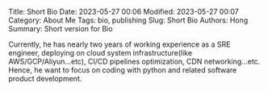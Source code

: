 Title: Short Bio
Date: 2023-05-27 00:06
Modified: 2023-05-27 00:07
Category: About Me
Tags: bio, publishing
Slug: Short Bio
Authors: Hong
Summary: Short version for Bio

Currently, he has nearly two years of working experience as a SRE engineer, deploying on cloud system infrastructure(like AWS/GCP/Aliyun...etc), CI/CD pipelines optimization, CDN networking...etc. 
Hence, he want to focus on coding with python and related software product development.